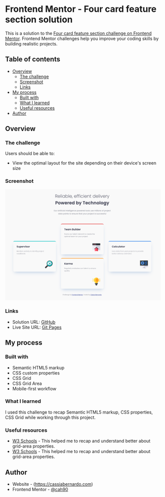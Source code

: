 # Frontend Mentor - Four card feature section solution

This is a solution to the [Four card feature section challenge on Frontend Mentor](https://www.frontendmentor.io/challenges/four-card-feature-section-weK1eFYK). Frontend Mentor challenges help you improve your coding skills by building realistic projects. 

## Table of contents

- [Overview](#overview)
  - [The challenge](#the-challenge)
  - [Screenshot](#screenshot)
  - [Links](#links)
- [My process](#my-process)
  - [Built with](#built-with)
  - [What I learned](#what-i-learned)
  - [Useful resources](#useful-resources)
- [Author](#author)

## Overview

### The challenge

Users should be able to:

- View the optimal layout for the site depending on their device's screen size

### Screenshot

![](./screenshot/screenshot-desktop.png)

### Links

- Solution URL: [GitHub](https://github.com/cah90/four-card-feature-seaction-master)
- Live Site URL: [Git Pages](https://cah90.github.io/four-card-feature-seaction-master/)

## My process

### Built with

- Semantic HTML5 markup
- CSS custom properties
- CSS Grid
- CSS Grid Area
- Mobile-first workflow

### What I learned

I used this challenge to recap Semantic HTML5 markup, CSS properties, CSS Grid while working through this project. 


### Useful resources

- [W3 Schools](https://www.w3schools.com/cssref/pr_grid-area.asp) - This helped me to recap and understand better about grid-area properties.
- [W3 Schools](https://www.w3schools.com/cssref/pr_grid-template-areas.asp) - This helped me to recap and understand better about grid-area properties.

## Author

- Website - (https://cassiabernardo.com)
- Frontend Mentor - [@cah90](https://www.frontendmentor.io/profile/cah90)



